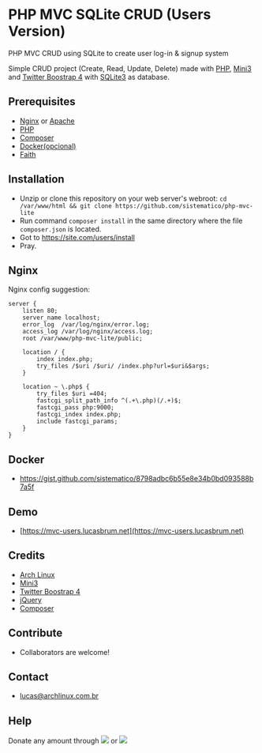 # PHP MVC SQLite CRUD (Users Version)
PHP MVC CRUD using SQLite to create user log-in &amp; signup system

Simple CRUD project (Create, Read, Update, Delete) made with [PHP](https://php.net), [Mini3](https://github.com/panique/mini3) and [Twitter Boostrap 4](https://getbootstrap.com) with [SQLite3](https://www.sqlite.org) as database.

## Prerequisites
- [Nginx](https://www.nginx.com) or [Apache](https://www.apache.org)
- [PHP](https://php.net)
- [Composer](https://getcomposer.org)
- [Docker(opcional)](https://www.docker.com/)
- [Faith](https://en.wikipedia.org/wiki/Faith)

## Installation
- Unzip or clone this repository on your web server's webroot: `cd /var/www/html && git clone https://github.com/sistematico/php-mvc-lite`
- Run command `composer install` in the same directory where the file `composer.json` is located.
- Got to https://site.com/users/install
- Pray.

## Nginx
Nginx config suggestion:

```
server {
    listen 80;
    server_name localhost;
    error_log  /var/log/nginx/error.log;
    access_log /var/log/nginx/access.log;
    root /var/www/php-mvc-lite/public;

    location / {
    	index index.php;
        try_files /$uri /$uri/ /index.php?url=$uri&$args;
    }

    location ~ \.php$ {
        try_files $uri =404;
        fastcgi_split_path_info ^(.+\.php)(/.+)$;
        fastcgi_pass php:9000;
        fastcgi_index index.php;
        include fastcgi_params;
    }
}
```

## Docker

- https://gist.github.com/sistematico/8798adbc6b55e8e34b0bd093588b7a5f

## Demo

- [https://mvc-users.lucasbrum.net](https://mvc-users.lucasbrum.net)

## Credits
- [Arch Linux](https://archlinux.org)
- [Mini3](https://github.com/panique/mini3)
- [Twitter Boostrap 4](https://getbootstrap.com)
- [jQuery](https://jquery.com)
- [Composer](https://getcomposer.org)

## Contribute
- Collaborators are welcome!

## Contact
- lucas@archlinux.com.br

## Help
Donate any amount through <a href="https://pag.ae/bfxkQW"><img src="https://img.shields.io/badge/pagseguro-green"></a> or <a href="https://www.paypal.com/cgi-bin/webscr?cmd=_s-xclick&hosted_button_id=DWHJL387XNW96&source=url"><img src="https://img.shields.io/badge/paypal-blue"></a>
